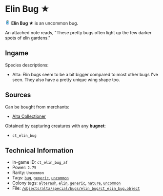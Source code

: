 # Elin Bug ★

<img src="https://raw.githubusercontent.com/Ceterai/Enternia/main/objects/alta/special/bugs/elin_bug/icon.png" alt="Elin Bug ★ icon" loading="lazy" height=16px width="auto" /> **Elin Bug ★** is an uncommon bug.

An attached note reads, "These pretty bugs often light up the few darker spots of elin gardens."

## Ingame

Species descriptions:

- Alta: Elin bugs seem to be a bit bigger compared to most other bugs I've seen. They also have a pretty unique wing shape too.

## Sources

Can be bought from merchants:

- [Alta Collectioner](https://ceterai.github.io/MyEnternia/Wiki/AltaCollectioner)

Obtained by capturing creatures with any **bugnet**:

- `ct_elin_bug`

## Technical Information

- In-game ID: `ct_elin_bug_af`
- Power: `2.75`
- Rarity: `Uncommon`
- Tags: [`bug`](https://ceterai.github.io/MyEnternia/Wiki/Tags/Bug), [`generic`](https://ceterai.github.io/MyEnternia/Wiki/Tags/Generic), [`uncommon`](https://ceterai.github.io/MyEnternia/Wiki/Tags/Uncommon)
- Colony tags: [`alterash`](https://ceterai.github.io/MyEnternia/Wiki/Tags/Alterash), [`elin`](https://ceterai.github.io/MyEnternia/Wiki/Tags/Elin), [`generic`](https://ceterai.github.io/MyEnternia/Wiki/Tags/Generic), [`nature`](https://ceterai.github.io/MyEnternia/Wiki/Tags/Nature), [`uncommon`](https://ceterai.github.io/MyEnternia/Wiki/Tags/Uncommon)
- File: [`/objects/alta/special/bugs/elin_bug/ct_elin_bug.object`](https://github.com/Ceterai/Enternia/blob/main/objects/alta/special/bugs/elin_bug/ct_elin_bug.object)

